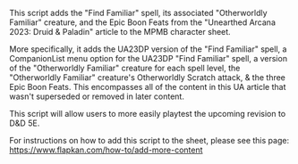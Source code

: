 This script adds the "Find Familiar" spell, its associated "Otherworldly Familiar" creature, and the Epic Boon Feats from the "Unearthed Arcana 2023: Druid & Paladin" article to the MPMB character sheet.

More specifically, it adds the UA23DP version of the "Find Familiar" spell, a CompanionList menu option for the UA23DP "Find Familiar" spell, a version of the "Otherworldly Familiar" creature for each spell level, the "Otherworldly Familiar" creature's Otherworldly Scratch attack, & the three Epic Boon Feats. This encompasses all of the content in this UA article that wasn't superseded or removed in later content.

This script will allow users to more easily playtest the upcoming revision to D&D 5E.

For instructions on how to add this script to the sheet, please see this page: https://www.flapkan.com/how-to/add-more-content

